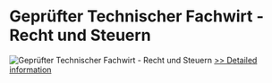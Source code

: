 # Geprüfter Technischer Fachwirt - Recht und Steuern
![Geprüfter Technischer Fachwirt - Recht und Steuern](https://mycommerce.akamaized.net/api/pimages/P300549823/BIG/300549823.JPG)
[>> Detailed information](https://secure.shareit.com/shareit/product.html?productid=300549823&affiliateid=200057808)